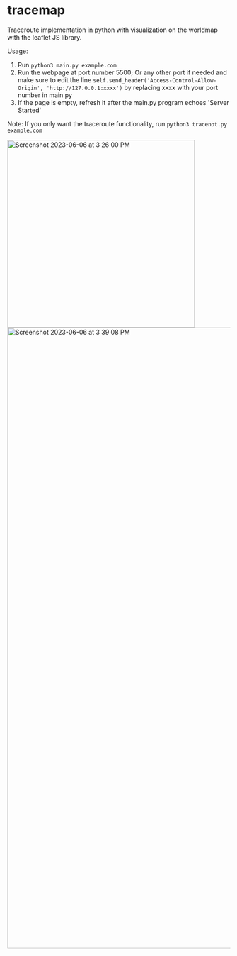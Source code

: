 # tracemap
Traceroute implementation in python with visualization on the worldmap with the leaflet JS library.

Usage: 
1. Run ```python3 main.py example.com```
2. Run the webpage at port number 5500; Or any other port if needed and make sure to edit the line 
  ```self.send_header('Access-Control-Allow-Origin', 'http://127.0.0.1:xxxx')``` 
  by replacing xxxx with your port number in main.py
3. If the page is empty, refresh it after the main.py program echoes 'Server Started'

Note: If you only want the traceroute functionality, run ```python3 tracenot.py example.com```
  
<img width="423" alt="Screenshot 2023-06-06 at 3 26 00 PM" src="https://github.com/zaki-1337/tracemap/assets/107113588/6f62eb77-e346-42e0-a998-16d56dd2f1b2">

<img width="1401" alt="Screenshot 2023-06-06 at 3 39 08 PM" src="https://github.com/zaki-1337/tracemap/assets/107113588/d35cb39d-0025-418a-bd0d-3f2734b7877a">
